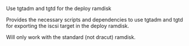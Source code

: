 Use tgtadm and tgtd for the deploy ramdisk

Provides the necessary scripts and dependencies to use tgtadm
and tgtd for exporting the iscsi target in the deploy ramdisk.

Will only work with the standard (not dracut) ramdisk.
